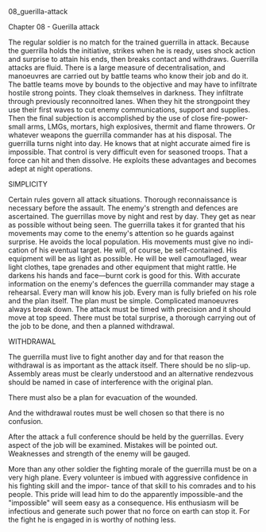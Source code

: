 08_guerilla-attack

Chapter 08 - Guerilla attack

The regular soldier is no match for the trained guerrilla in attack. Because the guerrilla holds the initiative, strikes when he is ready, uses shock action and surprise to attain his ends, then breaks contact and withdraws.
Guerrilla attacks are fluid. There is a large measure of decentralisation, and manoeuvres are carried out by battle teams who know their job and do it.
The battle teams move by bounds to the objective and may
have to infiltrate hostile strong points. They cloak themselves in darkness. They infiltrate through previously reconnoitred lanes. When they hit the strongpoint they use their first waves to cut enemy communications, support and supplies. Then the final subjection is accomplished by the use of close fire-power-small arms, LMGs, mortars, high explosives, thermit and flame throwers. Or whatever weapons the guerrilla commander has at his disposal.
The guerrilla turns night into day. He knows that at night accurate aimed fire is impossible. That control is very difficult even for seasoned troops. That a force can hit and then dissolve. He exploits these advantages and becomes adept at night operations.

SIMPLICITY

Certain rules govern all attack situations. Thorough reconnaissance is necessary before the assault. The enemy's strength and defences are ascertained. The guerrillas move by night and rest by day. They get as near as possible without being seen.
The guerrilla takes it for granted that his movements may come to the enemy's attention so he guards against surprise. He avoids the local population. His movements must give no indi- cation of his eventual target.
He will, of course, be self-contained. His equipment will be as light as possible. He will be well camouflaged, wear light clothes, tape grenades and other equipment that might rattle. He darkens his hands and face—burnt cork is good for this.
With accurate information on the enemy's defences the guerrilla commander may stage a rehearsal. Every man will know his job. Every man is fully briefed on his role and the plan itself.
The plan must be simple. Complicated manoeuvres always break down. The attack must be timed with precision and it should move at top speed. There must be total surprise, a thorough carrying out of the job to be done, and then a planned withdrawal.

WITHDRAWAL

The guerrilla must live to fight another day and for that reason the withdrawal is as important as the attack itself. There should be no slip-up. Assembly areas must be clearly understood and an alternative rendezvous should be named in case of interference with the original plan.

There must also be a plan for evacuation of the wounded.

And the withdrawal routes must be well chosen so that there is no confusion.

After the attack a full conference should be held by the guerrillas. Every aspect of the job will be examined. Mistakes will be pointed out. Weaknesses and strength of the enemy will be gauged.

More than any other soldier the fighting morale of the guerrilla must be on a very high plane. Every volunteer is imbued with aggressive confidence in his fighting skill and the impor- tance of that skill to his comrades and to his people. This pride will lead him to do the apparently impossible-and the "impossible" will seem easy as a consequence. His enthusiasm will be infectious and generate such power that no force on earth can stop it.
For the fight he is engaged in is worthy of nothing less.